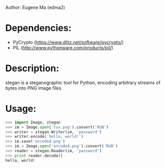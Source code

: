 Author: Eugene Ma (edma2)

# Dependencies: 
* PyCrypto (https://www.dlitz.net/software/pycrypto/)
* PIL (http://www.pythonware.com/products/pil/)

# Description:
stegan is a steganographic tool for Python, encoding arbitrary streams
of bytes into PNG image files.

# Usage:
```python
>>> import Image, stegan
>>> im = Image.open('tux.png').convert('RGB')
>>> writer = stegan.Writer(im, 'password')
>>> writer.encode('hello, world!')
>>> im.save('encoded.png')
>>> im = Image.open('encoded.png').convert('RGB')
>>> reader = stegan.Reader(im, 'password')
>>> print reader.decode()
hello, world!
```
